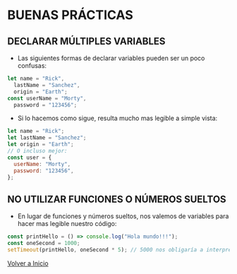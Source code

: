 # BUENAS PRÁCTICAS

## DECLARAR MÚLTIPLES VARIABLES

- Las siguientes formas de declarar variables pueden ser un poco confusas:

```js
let name = "Rick",
  lastName = "Sanchez",
  origin = "Earth";
const userName = "Morty",
  password = "123456";
```

- Si lo hacemos como sigue, resulta mucho mas legible a simple vista:

```js
let name = "Rick";
let lastName = "Sanchez";
let origin = "Earth";
// O incluso mejor:
const user = {
  userName: "Morty",
  password: "123456",
};
```

## NO UTILIZAR FUNCIONES O NÚMEROS SUELTOS

- En lugar de funciones y números sueltos, nos valemos de variables para hacer mas legible nuestro código:

```js
const printHello = () => console.log("Hola mundo!!!");
const oneSecond = 1000;
setTimeout(printHello, oneSecond * 5); // 5000 nos obligaría a interpretar qué significa...
```

[Volver a Inicio](../../README.md)
